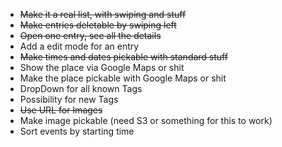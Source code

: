  - ~~Make it a real list, with swiping and stuff~~
 - ~~Make entries deletable by swiping left~~
 - ~~Open one entry, see all the details~~
 - Add a edit mode for an entry
 - ~~Make times and dates pickable with standard stuff~~
 - Show the place via Google Maps or shit
 - Make the place pickable with Google Maps or shit
 - DropDown for all known Tags
 - Possibility for new Tags
 - ~~Use URL for Images~~
 - Make image pickable (need S3 or something for this to work)
 - Sort events by starting time
